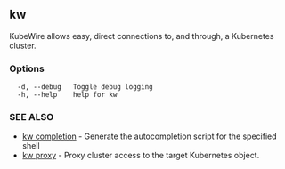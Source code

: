 ## kw

KubeWire allows easy, direct connections to, and through, a Kubernetes cluster.

### Options

```
  -d, --debug   Toggle debug logging
  -h, --help    help for kw
```

### SEE ALSO

* [kw completion](kw_completion.md)	 - Generate the autocompletion script for the specified shell
* [kw proxy](kw_proxy.md)	 - Proxy cluster access to the target Kubernetes object.

